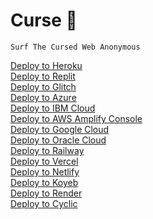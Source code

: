 # Curse 📗

```text
Surf The Cursed Web Anonymous
```

[Deploy to Heroku](https://heroku.com/deploy/?template=https://github.com/Genera1Developer/Curse)  
[Deploy to Replit](https://replit.com/github/Genera1Developer/Curse)  
[Deploy to Glitch](https://glitch.com/edit/#!/import/github/Genera1Developer/Curse)  
[Deploy to Azure](https://deploy.azure.com/?repository=https://github.com/Genera1Developer/Curse)  
[Deploy to IBM Cloud](https://cloud.ibm.com/devops/setup/deploy?repository=https://github.com/Genera1Developer/Curse)  
[Deploy to AWS Amplify Console](https://console.aws.amazon.com/amplify/home#/deploy?repo=https://github.com/Genera1Developer/Curse)  
[Deploy to Google Cloud](https://deploy.cloud.run/?git_repo=https://github.com/Genera1Developer/Curse)  
[Deploy to Oracle Cloud](https://cloud.oracle.com/resourcemanager/stacks/create?zipUrl=https://github.com/Genera1Developer/Curse/archive/refs/heads/main.zip)  
[Deploy to Railway](https://railway.app/new/template?template=https://github.com/Genera1Developer/Curse)  
[Deploy to Vercel](https://vercel.com/new/clone?repository-url=https://github.com/Genera1Developer/Curse)  
[Deploy to Netlify](https://app.netlify.com/start/deploy?repository=https://github.com/Genera1Developer/Curse)  
[Deploy to Koyeb](https://app.koyeb.com/deploy?type=git&repository=github.com/Genera1Developer/Curse&branch=main&name=Curse)  
[Deploy to Render](https://render.com/deploy?repo=https://github.com/Genera1Developer/Curse)  
[Deploy to Cyclic](https://app.cyclic.sh/api/app/deploy/Genera1Developer/Curse)
